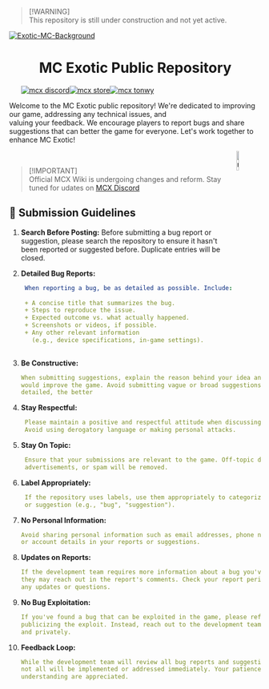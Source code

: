> [!WARNING]\
> This repository is still under construction and not yet active.

<a align='center' href="https://ibb.co/jDR2Qm4"><img src="https://i.ibb.co/QjjfbW3/Exotic-MC-Background-Banndic.png" alt="Exotic-MC-Background" border="0"></a>

<!--<p align='center'><a href="#"><img src="https://i.ibb.co/2gZZxQw/mcx.png" alt="mcx" border="0" width=15%></a></p> -->
<h1 align='center'>MC Exotic Public Repository</h1>

&nbsp;&nbsp;&nbsp;&nbsp;&nbsp;&nbsp;<a href='https://discord.gg/' align='left'><img src="https://custom-icon-badges.demolab.com/discord/937775755268599869?style=for-the-badge&logo=discord&logoColor=white&label=MCX Discord&labelColor=thite&color=magenta" alt="mcx discord"/></a><a align='left' href='https://store.themcx.com/'><img src="https://custom-icon-badges.demolab.com/badge/952%20purchases-f2851f?style=for-the-badge&logo=basket-op&logoColor=white&label=MC%20Exotic%20Store&color=f2851f" alt="mcx store"/></a><a href='https://themcx.com/'><img src="https://custom-icon-badges.demolab.com/badge/JOIN%20US%20TODAY-14b758?style=for-the-badge&logo=mcblock&label=themcx.com&color=19d389" alt="mcx tonwy"/></a><!--<a align='right'><img alt="YouTube Channel Views" src="https://img.shields.io/youtube/channel/views/UCDavgpsuFi_bv0r_mpDHr1g?style=for-the-badge&logo=youtube&label=MCX%20Youtube&link=https%3A%2F%2Fwww.youtube.com%2F%40mcexotic%2Ffeatured"></a>-->

<p align='left'> Welcome to the MC Exotic public repository! We're dedicated to improving our game, addressing any technical issues, and <br>valuing your feedback. We encourage players to report bugs and share suggestions that can better the game for everyone. 
Let's work together to enhance MC Exotic!  </p>
<img align='right' src="https://i.ibb.co/FgHH2M9/mcx.png" alt="mcx" width=10% border="0" width=280>


<br>

> [!IMPORTANT]\
> Official MCX Wiki is undergoing changes and reform. Stay tuned for udates on [MCX Discord](https://discord.gg/)

## 📖 Submission Guidelines
1. **Search Before Posting:**
    Before submitting a bug report or suggestion, please search the repository to ensure it hasn't been reported or suggested before. Duplicate entries will be closed.
2. **Detailed Bug Reports:**
   
   ```yml
    When reporting a bug, be as detailed as possible. Include:
    
    + A concise title that summarizes the bug.
    + Steps to reproduce the issue.
    + Expected outcome vs. what actually happened.
    + Screenshots or videos, if possible.
    + Any other relevant information
      (e.g., device specifications, in-game settings).
     
4. **Be Constructive:**
   
    ```yml
    When submitting suggestions, explain the reason behind your idea and how it
    would improve the game. Avoid submitting vague or broad suggestions; the more
    detailed, the better
   
5. **Stay Respectful:**

   ```yml
    Please maintain a positive and respectful attitude when discussing bugs or suggestions.
    Avoid using derogatory language or making personal attacks.
   
6. **Stay On Topic:**

   ```yml
    Ensure that your submissions are relevant to the game. Off-topic discussions,
    advertisements, or spam will be removed.
   
8. **Label Appropriately:**

   ```yml
    If the repository uses labels, use them appropriately to categorize your report
    or suggestion (e.g., "bug", "suggestion").
   
10. **No Personal Information:**

    ```yml
    Avoid sharing personal information such as email addresses, phone numbers,
    or account details in your reports or suggestions.

14. **Updates on Reports:**

    ```yml
    If the development team requires more information about a bug you've reported,
    they may reach out in the report's comments. Check your report periodically for
    any updates or questions.
    
16. **No Bug Exploitation:**

    ```yml
    If you've found a bug that can be exploited in the game, please refrain from
    publicizing the exploit. Instead, reach out to the development team directly
    and privately.
    
18. **Feedback Loop:**

    ```yml
    While the development team will review all bug reports and suggestions,
    not all will be implemented or addressed immediately. Your patience and
    understanding are appreciated.

